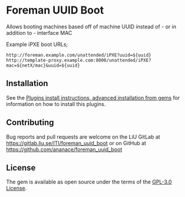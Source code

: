 # Foreman UUID Boot

Allows booting machines based off of machine UUID instead of - or in addition to - interface MAC

Example iPXE boot URLs;

`http://foreman.example.com/unattended/iPXE?uuid=${uuid}`  
`http://template-proxy.example.com:8000/unattended/iPXE?mac=${netX/mac}&uuid=${uuid}`

## Installation

See the [Plugins install instructions, advanced installation from gems](https://theforeman.org/plugins/#2.3AdvancedInstallationfromGems) for information on how to install this plugins.

## Contributing

Bug reports and pull requests are welcome on the LiU GitLab at https://gitlab.liu.se/ITI/foreman_uuid_boot or on GitHub at https://github.com/ananace/foreman_uuid_boot

## License

The gem is available as open source under the terms of the [GPL-3.0 License](https://opensource.org/licenses/GPL-3.0).
